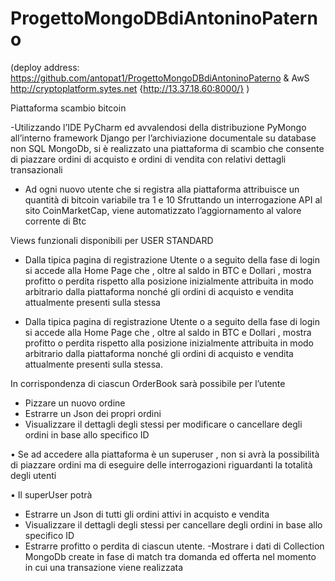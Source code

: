 # ProgettoMongoDBdiAntoninoPaterno
(deploy address: https://github.com/antopat1/ProgettoMongoDBdiAntoninoPaterno & AwS http://cryptoplatform.sytes.net {http://13.37.18.60:8000/} )


Piattaforma scambio bitcoin

-Utilizzando l’IDE PyCharm ed avvalendosi della distribuzione PyMongo all’interno framework Django per 
l’archiviazione documentale su database non SQL MongoDb, si è realizzato una piattaforma di scambio 
che consente di piazzare ordini di acquisto e ordini di vendita con relativi dettagli transazionali

- Ad ogni nuovo utente che si registra alla piattaforma attribuisce un quantità di bitcoin variabile tra 1 e 10
Sfruttando un interrogazione API al sito CoinMarketCap, viene automatizzato l’aggiornamento al valore corrente di Btc

Views funzionali disponibili per USER STANDARD

-  Dalla tipica pagina di registrazione Utente o a seguito della fase di login si accede alla Home Page che , oltre 
al saldo in BTC e Dollari , mostra profitto o perdita rispetto alla posizione inizialmente attribuita in modo 
arbitrario dalla piattaforma nonché gli ordini di acquisto e vendita attualmente presenti sulla stessa

- Dalla tipica pagina di registrazione Utente o a seguito della fase di login si accede alla Home Page che , oltre 
al saldo in BTC e Dollari , mostra profitto o perdita rispetto alla posizione inizialmente attribuita in modo 
arbitrario dalla piattaforma nonché gli ordini di acquisto e vendita attualmente presenti sulla stessa.

 In corrispondenza di ciascun OrderBook sarà possibile per l’utente 
 
- Pizzare un nuovo ordine
- Estrarre un Json dei propri ordini
- Visualizzare il dettagli degli stessi per modificare o cancellare degli ordini in base allo specifico ID

•  Se ad accedere alla piattaforma è un superuser , non si avrà la possibilità di piazzare ordini ma di eseguire 
delle interrogazioni riguardanti la totalità degli utenti 

 • Il superUser potrà
 - Estrarre un Json di tutti gli ordini attivi in acquisto e vendita
- Visualizzare il dettagli degli stessi per cancellare degli ordini in base allo specifico ID
- Estrarre profitto o perdita di ciascun utente.
-Mostrare i dati di Collection MongoDb create in fase di match tra domanda ed offerta nel momento in cui 
una transazione viene realizzata


